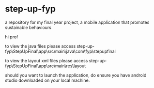 # step-up-fyp
a repository for my final year project, a mobile application that promotes sustainable behaviours

hi prof

to view the java files please access step-up-fyp\StepUpFinal\app\src\main\java\com\fyp\stepupfinal

to view the layout xml files please access step-up-fyp\StepUpFinal\app\src\main\res\layout

should you want to launch the application, do ensure you have android studio downloaded on your local machine.

